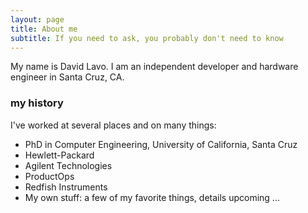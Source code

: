 ```yaml
---
layout: page
title: About me
subtitle: If you need to ask, you probably don't need to know
---
```


My name is David Lavo. I am an independent developer and hardware engineer in Santa Cruz, CA.  

### my history

I've worked at several places and on many things:
- PhD in Computer Engineering, University of California, Santa Cruz
- Hewlett-Packard
- Agilent Technologies
- ProductOps
- Redfish Instruments
- My own stuff: a few of my favorite things, details upcoming ...

